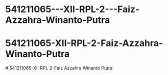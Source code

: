 # 541211065---XII-RPL-2---Faiz-Azzahra-Winanto-Putra
# 541211065-XII-RPL-2-Faiz-Azzahra-Winanto-Putra
#   5 4 1 2 1 1 0 6 5 - X I I   R P L   2 - F a i z   A z z a h r a   W i n a n t o   P u t r a  
 